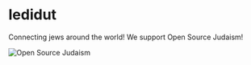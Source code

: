 # Iedidut
Connecting jews around the world! We support Open Source Judaism!

![Open Source Judaism](https://upload.wikimedia.org/wikipedia/commons/a/a6/Open_Source_Judaism_Logo.png)

